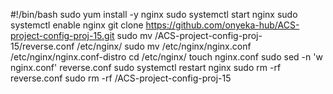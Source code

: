#!/bin/bash
sudo yum install -y nginx
sudo systemctl start nginx
sudo systemctl enable nginx
git clone https://github.com/onyeka-hub/ACS-project-config-proj-15.git
sudo mv /ACS-project-config-proj-15/reverse.conf /etc/nginx/
sudo mv /etc/nginx/nginx.conf /etc/nginx/nginx.conf-distro
cd /etc/nginx/
touch nginx.conf
sudo sed -n 'w nginx.conf' reverse.conf
sudo systemctl restart nginx
sudo rm -rf reverse.conf
sudo rm -rf /ACS-project-config-proj-15



